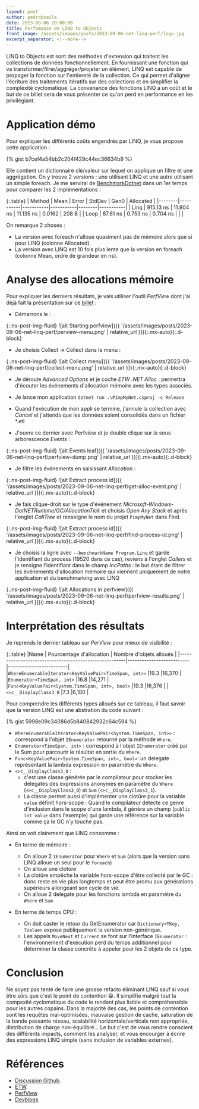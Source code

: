 ```yaml
---
layout: post
author: pedrobsaila
date: 2023-09-06 20:00:00
title: Perfomance de LINQ to Objects
front_image: /assets/images/posts/2023-09-06-net-linq-perf/logo.jpg
excerpt_separator: <!--more-->
---
```


LINQ to Objects est sont des méthodes d'extension qui traitent les collections de données fonctionnellement. En fournissant une fonction qui va transformer/filrer/aggréger/projeter un élément, LINQ est capable de propager la fonction sur l'entiereté de la collection. Ce qui permet d'aligner l'écriture des traitements itératifs sur des collections et en simplifier la complexité cyclomatique. La convenance des fonctions LINQ a un coût et le but de ce billet sera de vous présenter ce qu'on perd en performance en les privilégiant.

<!--more-->

# Application démo

Pour expliquer les différents coûts engendrés par LINQ, je vous propose cette application :

{% gist b7cef4a54bb2c204f429c44ec36634b9 %}

Elle contient un dictionnaire clé/valeur sur lequel on applique un filtre et une aggrégation. On y trouve 2 versions : une utilisant LINQ et une autre utilisant un simple foreach. Je me servirai de [BenchmarkDotnet](https://github.com/dotnet/BenchmarkDotNet) dans un 1er temps pour comparer les 2 implémentations :

{:.table}
| Method |      Mean |     Error |    StdDev |   Gen0 | Allocated |
|--------|-----------|-----------|-----------|--------|-----------|
|   Linq | 915.13 ns | 11.904 ns | 11.135 ns | 0.0162 |     208 B |
|   Loop |  87.61 ns |  0.753 ns |  0.704 ns |        |           |

On remarque 2 choses :
* La version avec foreach n'alloue quasiment pas de mémoire alors que si pour LINQ (colonne Allocated).
* La version avec LINQ est 10 fois plus lente que la version en foreach (colonne Mean, ordre de grandeur en ns).

# Analyse des allocations mémoire

Pour expliquer les derniers résultats, je vais utiliser l'outil *PerfView* dont j'ai déjà fait la présentation sur ce [billet](https://devblogs.microsoft.com/dotnet/gc-etw-events-1/) :

* Démarrons le :

{:.ns-post-img-fluid}
![alt Starting perfview]({{ '/assets/images/posts/2023-09-06-net-linq-perf/perview-menu.png' | relative_url }}){:.mx-auto}{:.d-block}

* Je choisis Collect -> Collect dans le menu :

{:.ns-post-img-fluid}
![alt Collect menu]({{ '/assets/images/posts/2023-09-06-net-linq-perf/collect-menu.png' | relative_url }}){:.mx-auto}{:.d-block}

* Je déroule *Advanced Options* et je coche *ETW .NET Alloc* : permettra d'écouter les événements d'allocation mémoire avec les types associés.

* Je lance mon application `dotnet run .\PimpMyNet.csproj -c Release`

* Quand l'exécution de mon appli se termine, j'annule la collection avec *Cancel* et j'attends que les données soient consolidés dans un fichier *.etl

* J'ouvre ce dernier avec Perfview et je double clique sur la sous arborescence *Events* :

{:.ns-post-img-fluid}
![alt Events leaf]({{ '/assets/images/posts/2023-09-06-net-linq-perf/perfview-dump.png' | relative_url }}){:.mx-auto}{:.d-block}

* Je filtre les événements en saisissant *Allocation* :

{:.ns-post-img-fluid}
![alt Extract process id]({{ '/assets/images/posts/2023-09-06-net-linq-perf/get-alloc-event.png' | relative_url }}){:.mx-auto}{:.d-block}

* Je fais clique-droit sur le type d'événement *Microsoft-Windows-DotNETRuntime/GC/AllocationTick* et choisis *Open Any Stack* et après l'onglet *CallTree* et renseigne le nom du projet `PimpMyNet` dans Find.

{:.ns-post-img-fluid}
![alt Extract process id]({{ '/assets/images/posts/2023-09-06-net-linq-perf/find-process-id.png' | relative_url }}){:.mx-auto}{:.d-block}

* Je choisis la ligne avec `--benchmarkName Program.Linq` et garde l'identifiant du process (19520 dans ce cas), reviens à l'onglet *Callers* et je rensigne l'identifiant dans le champ *IncPaths* : le but étant de filtrer les événements d'allocation mémoire qui viennent uniquement de notre application et du benchmarking avec LINQ

{:.ns-post-img-fluid}
![alt Allocations in perfview]({{ '/assets/images/posts/2023-09-06-net-linq-perf/perfview-results.png' | relative_url }}){:.mx-auto}{:.d-block}

# Interprétation des résultats

Je reprends le dernier tableau sur *PerView* pour mieux de visibilité :

{:.table}
|Name                                                   | Pourcentage d'allocation | Nombre d'objets alloués |
|-------------------------------------------------------|--------------------------|-------------------------|
|`WhereEnumerableIterator<KeyValuePair<TimeSpan, int>>` |19.3	                     |16,370                   |
|`Enumerator<TimeSpan, int>`                            |16.8	                     |14,271                   |
|`Func<KeyValuePair<System.TimeSpan, int>, bool>`	      |19.3	                     |16,376                   |
|`<>c__DisplayClass3_0`                                 |7.3	                     |6,180                    |

Pour comprendre les différents types alloués sur ce tableau, il faut savoir que la version LINQ est une abstration du code suivant :

{% gist 5998e09c34086d5b840842932c64c594 %}

* `WhereEnumerableIterator<KeyValuePair<System.TimeSpan, int>>` : correspond à l'objet `IEnumerator` retourné par la méthode `Where`.
* `Enumerator<TimeSpan, int>` : correspond à l'objet `IEnumerator` créé par le Sum pour parcourir le résultat en sortie du `Where`.
* `Func<KeyValuePair<System.TimeSpan, int>, bool>`: un delegate représentant la lambda expression en paramètre du `Where`.
* `<>c__DisplayClass3_0` :
  * c'est une classe générée par le compilateur pour stocker les delegates des expressions anonymes en paramètre du `Where` (`<>c__DisplayClass3_0`) et `Sum` (`<>c__DisplayClass3_1`).
  * La classe permet aussi d'implémenter une clotûre pour la variable `value` définit hors-scope : Quand le compilateur détecte ce genre d'inclusion dans le scope d'une lambda, il génère un champ (`public int value` dans l'exemple) qui garde une référence sur la variable comme ça le GC n'y touche pas.

Ainsi on voit clairement que LINQ consomme :

* En terme de mémoire :
  * On alloue 2 `IEnumerator` pour `Where` et `Sum` (alors que la version sans LINQ alloue un seul pour le `foreach`)
  * On alloue une clotûre
  * La clotûre empêche la variable hors-scope d'être collecté par le GC : donc reste en vie plus longtemps et peut être promu aux générations supérieurs allongeant son cycle de vie.
  * On alloue 2 delegate pour les fonctions lambda en paramètre du `Where` et `Sum`

* En terme de temps CPU :
  * On doit caster le retour du GetEnumerator car `Dictionary<TKey, TValue>` expose publiquement la version non-générique.
  * Les appels `MoveNext` et `Current` se font sur l'interface `IEnumerator` : l'environnement d'exécution perd du temps additionnel pour déterminer la classe concrête à appeler pour les 2 objets de ce type.

# Conclusion

Ne soyez pas tenté de faire une grosse refacto éliminant LINQ sauf si vous être sûrs que c'est le point de contention :grin:. Il simplifie malgré tout la compexité cyclomatique du code le rendant plus lisible et compréhensible pour les autres copains. Dans la majorité des cas, les points de contention sont les requêtes mal-optimisées, mauvaise gestion de cache, saturation de la bande passante réseau, scalabilité horizontale/verticale non appropriée, distribution de charge non-équilibré... Le but c'est de vous rendre conscient des différents impacts, comment les analyser, et vous encourger à écrire des expressions LINQ simple (sans inclusion de variables externes).

# Références

* [Discussion Github](https://github.com/dotnet/runtime/discussions/45060).
* [ETW](https://docs.microsoft.com/en-us/windows/win32/etw/about-event-tracing).
* [PerfView](https://devblogs.microsoft.com/dotnet/gc-etw-events-1/).
* [Devblogs](https://devblogs.microsoft.com/dotnet/understanding-the-cost-of-csharp-delegates/)